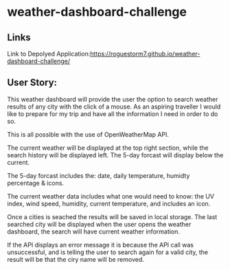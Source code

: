 # weather-dashboard-challenge

## Links
Link to Depolyed Application:https://roguestorm7.github.io/weather-dashboard-challenge/

## User Story:

This weather dashboard will provide the user the option to search weather results of any city with the click of a mouse. 
As an aspiring traveller I would like to prepare for my trip and have all the information I need in order to do so.

This is all possible with the use of OpenWeatherMap API.

The current weather will be displayed at the top right section, while the search history will be displayed left. The 5-day forcast will display below the current. 

The 5-day forcast includes the: date, daily temperature, humidty percentage & icons.

The current weather data includes what one would need to know: the UV index, wind speed, humidity, current temperature, and includes an icon.

Once a cities is seached the results will be saved in local storage. The last searched city will be displayed when the user opens the weather dashboard, the search will have current weather information.

If the API displays an error message it is because the API call was unsuccessful, and is telling the user to search again for a valid city, the result will be that the ciry name will be removed.


